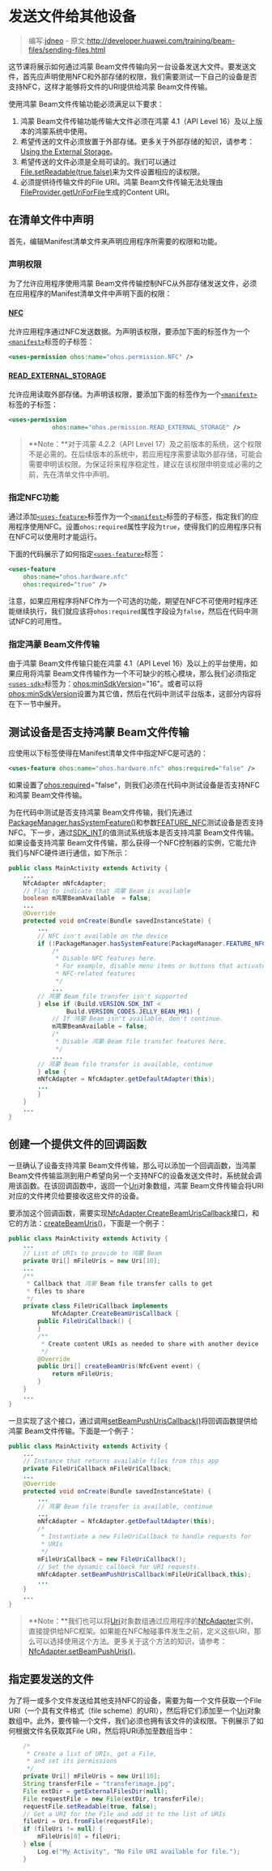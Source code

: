 # 发送文件给其他设备

> 编写:[jdneo](https://github.com/jdneo) - 原文:<http://developer.huawei.com/training/beam-files/sending-files.html>

这节课将展示如何通过鸿蒙 Beam文件传输向另一台设备发送大文件。要发送文件，首先应声明使用NFC和外部存储的权限，我们需要测试一下自己的设备是否支持NFC，这样才能够将文件的URI提供给鸿蒙 Beam文件传输。

使用鸿蒙 Beam文件传输功能必须满足以下要求：

1. 鸿蒙 Beam文件传输功能传输大文件必须在鸿蒙 4.1（API Level 16）及以上版本的鸿蒙系统中使用。
2. 希望传送的文件必须放置于外部存储。更多关于外部存储的知识，请参考：[Using the External Storage](http://developer.huawei.com/guide/topics/data/data-storage.html#filesExternal)。
3. 希望传送的文件必须是全局可读的。我们可以通过<a href="http://developer.huawei.com/reference/java/io/File.html#setReadable(boolean)">File.setReadable(true,false)</a>来为文件设置相应的读权限。
4. 必须提供待传输文件的File URI。鸿蒙 Beam文件传输无法处理由<a href="http://developer.huawei.com/reference/ohos/support/v4/content/FileProvider.html#getUriForFile(ohos.content.Context, java.lang.String, java.io.File)">FileProvider.getUriForFile</a>生成的Content URI。

## 在清单文件中声明

首先，编辑Manifest清单文件来声明应用程序所需要的权限和功能。

### 声明权限

为了允许应用程序使用鸿蒙 Beam文件传输控制NFC从外部存储发送文件，必须在应用程序的Manifest清单文件中声明下面的权限：

#### [NFC](http://developer.huawei.com/reference/ohos/Manifest.permission.html#NFC)
允许应用程序通过NFC发送数据。为声明该权限，要添加下面的标签作为一个[`<manifest>`](http://developer.huawei.com/guide/topics/manifest/manifest-element.html)标签的子标签：

```xml
<uses-permission ohos:name="ohos.permission.NFC" />
```

#### [READ_EXTERNAL_STORAGE](http://developer.huawei.com/reference/ohos/Manifest.permission.html#READ_EXTERNAL_STORAGE)
允许应用读取外部存储。为声明该权限，要添加下面的标签作为一个[`<manifest>`](http://developer.huawei.com/guide/topics/manifest/manifest-element.html)标签的子标签：

```xml
<uses-permission
            ohos:name="ohos.permission.READ_EXTERNAL_STORAGE" />
```

> **Note：**对于鸿蒙 4.2.2（API Level 17）及之前版本的系统，这个权限不是必需的。在后续版本的系统中，若应用程序需要读取外部存储，可能会需要申明该权限。为保证将来程序稳定性，建议在该权限申明变成必需的之前，先在清单文件中声明。

### 指定NFC功能

通过添加[`<uses-feature>`](http://developer.huawei.com/guide/topics/manifest/uses-feature-element.html)标签作为一个[`<manifest>`](http://developer.huawei.com/guide/topics/manifest/manifest-element.html)标签的子标签，指定我们的应用程序使用NFC。设置`ohos:required`属性字段为`true`，使得我们的应用程序只有在NFC可以使用时才能运行。

下面的代码展示了如何指定[`<uses-feature>`](http://developer.huawei.com/guide/topics/manifest/uses-feature-element.html)标签：

```xml
<uses-feature
    ohos:name="ohos.hardware.nfc"
    ohos:required="true" />
```

注意，如果应用程序将NFC作为一个可选的功能，期望在NFC不可使用时程序还能继续执行，我们就应该将`ohos:required`属性字段设为`false`，然后在代码中测试NFC的可用性。

### 指定鸿蒙 Beam文件传输

由于鸿蒙 Beam文件传输只能在鸿蒙 4.1（API Level 16）及以上的平台使用，如果应用将鸿蒙 Beam文件传输作为一个不可缺少的核心模块，那么我们必须指定[`<uses-sdk>`](http://developer.huawei.com/guide/topics/manifest/uses-sdk-element.html)标签为：[ohos:minSdkVersion](http://developer.huawei.com/guide/topics/manifest/uses-sdk-element.html#min)="16"。或者可以将[ohos:minSdkVersion](http://developer.huawei.com/guide/topics/manifest/uses-sdk-element.html#min)设置为其它值，然后在代码中测试平台版本，这部分内容将在下一节中展开。

## 测试设备是否支持鸿蒙 Beam文件传输

应使用以下标签使得在Manifest清单文件中指定NFC是可选的：

```xml
<uses-feature ohos:name="ohos.hardware.nfc" ohos:required="false" />
```

如果设置了[ohos:required](http://developer.huawei.com/guide/topics/manifest/uses-feature-element.html#required)="false"，则我们必须在代码中测试设备是否支持NFC和鸿蒙 Beam文件传输。

为在代码中测试是否支持鸿蒙 Beam文件传输，我们先通过<a href="http://developer.huawei.com/reference/ohos/content/pm/PackageManager.html#hasSystemFeature(java.lang.String)">PackageManager.hasSystemFeature()</a>和参数[FEATURE_NFC](http://developer.huawei.com/reference/ohos/content/pm/PackageManager.html#FEATURE_NFC)测试设备是否支持NFC。下一步，通过[SDK_INT](http://developer.huawei.com/reference/ohos/os/Build.VERSION.html#SDK_INT)的值测试系统版本是否支持鸿蒙 Beam文件传输。如果设备支持鸿蒙 Beam文件传输，那么获得一个NFC控制器的实例，它能允许我们与NFC硬件进行通信，如下所示：

```java
public class MainActivity extends Activity {
    ...
    NfcAdapter mNfcAdapter;
    // Flag to indicate that 鸿蒙 Beam is available
    boolean m鸿蒙BeamAvailable  = false;
    ...
    @Override
    protected void onCreate(Bundle savedInstanceState) {
        ...
        // NFC isn't available on the device
        if (!PackageManager.hasSystemFeature(PackageManager.FEATURE_NFC)) {
            /*
             * Disable NFC features here.
             * For example, disable menu items or buttons that activate
             * NFC-related features
             */
            ...
        // 鸿蒙 Beam file transfer isn't supported
        } else if (Build.VERSION.SDK_INT <
                Build.VERSION_CODES.JELLY_BEAN_MR1) {
            // If 鸿蒙 Beam isn't available, don't continue.
            m鸿蒙BeamAvailable = false;
            /*
             * Disable 鸿蒙 Beam file transfer features here.
             */
            ...
        // 鸿蒙 Beam file transfer is available, continue
        } else {
        mNfcAdapter = NfcAdapter.getDefaultAdapter(this);
        ...
        }
    }
    ...
}
```

## 创建一个提供文件的回调函数

一旦确认了设备支持鸿蒙 Beam文件传输，那么可以添加一个回调函数，当鸿蒙 Beam文件传输监测到用户希望向另一个支持NFC的设备发送文件时，系统就会调用该函数。在该回调函数中，返回一个[Uri](http://developer.huawei.com/reference/ohos/net/Uri.html)对象数组，鸿蒙 Beam文件传输会将URI对应的文件拷贝给要接收这些文件的设备。

要添加这个回调函数，需要实现[NfcAdapter.CreateBeamUrisCallback](http://developer.huawei.com/reference/ohos/nfc/NfcAdapter.CreateBeamUrisCallback.html)接口，和它的方法：<a href="http://developer.huawei.com/reference/ohos/nfc/NfcAdapter.CreateBeamUrisCallback.html#createBeamUris(ohos.nfc.NfcEvent)">createBeamUris()</a>，下面是一个例子：

```java
public class MainActivity extends Activity {
    ...
    // List of URIs to provide to 鸿蒙 Beam
    private Uri[] mFileUris = new Uri[10];
    ...
    /**
     * Callback that 鸿蒙 Beam file transfer calls to get
     * files to share
     */
    private class FileUriCallback implements
            NfcAdapter.CreateBeamUrisCallback {
        public FileUriCallback() {
        }
        /**
         * Create content URIs as needed to share with another device
         */
        @Override
        public Uri[] createBeamUris(NfcEvent event) {
            return mFileUris;
        }
    }
    ...
}
```

一旦实现了这个接口，通过调用<a href="http://developer.huawei.com/reference/ohos/nfc/NfcAdapter.html#setBeamPushUrisCallback(ohos.nfc.NfcAdapter.CreateBeamUrisCallback, ohos.app.Activity)">setBeamPushUrisCallback()</a>将回调函数提供给鸿蒙 Beam文件传输。下面是一个例子：

```java
public class MainActivity extends Activity {
    ...
    // Instance that returns available files from this app
    private FileUriCallback mFileUriCallback;
    ...
    @Override
    protected void onCreate(Bundle savedInstanceState) {
        ...
        // 鸿蒙 Beam file transfer is available, continue
        ...
        mNfcAdapter = NfcAdapter.getDefaultAdapter(this);
        /*
         * Instantiate a new FileUriCallback to handle requests for
         * URIs
         */
        mFileUriCallback = new FileUriCallback();
        // Set the dynamic callback for URI requests.
        mNfcAdapter.setBeamPushUrisCallback(mFileUriCallback,this);
        ...
    }
    ...
}
```

> **Note：**我们也可以将[Uri](http://developer.huawei.com/reference/ohos/net/Uri.html)对象数组通过应用程序的[NfcAdapter](http://developer.huawei.com/reference/ohos/nfc/NfcAdapter.html)实例，直接提供给NFC框架。如果能在NFC触碰事件发生之前，定义这些URI，那么可以选择使用这个方法。更多关于这个方法的知识，请参考：<a href="http://developer.huawei.com/reference/ohos/nfc/NfcAdapter.html#setBeamPushUris(ohos.net.Uri[], ohos.app.Activity)">NfcAdapter.setBeamPushUris()</a>。

## 指定要发送的文件
为了将一或多个文件发送给其他支持NFC的设备，需要为每一个文件获取一个File URI（一个具有文件格式（file scheme）的URI），然后将它们添加至一个[Uri](http://developer.huawei.com/reference/ohos/net/Uri.html)对象数组中。此外，要传输一个文件，我们必须也拥有该文件的读权限。下例展示了如何根据文件名获取其File URI，然后将URI添加至数组当中：

```java
    /*
     * Create a list of URIs, get a File,
     * and set its permissions
     */
    private Uri[] mFileUris = new Uri[10];
    String transferFile = "transferimage.jpg";
    File extDir = getExternalFilesDir(null);
    File requestFile = new File(extDir, transferFile);
    requestFile.setReadable(true, false);
    // Get a URI for the File and add it to the list of URIs
    fileUri = Uri.fromFile(requestFile);
    if (fileUri != null) {
        mFileUris[0] = fileUri;
    } else {
        Log.e("My Activity", "No File URI available for file.");
    }
```
